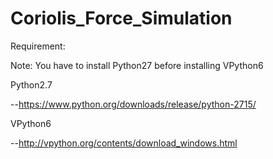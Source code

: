 # Coriolis_Force_Simulation

Requirement:

Note:  You have to install Python27 before installing VPython6

Python2.7

--https://www.python.org/downloads/release/python-2715/

VPython6

--http://vpython.org/contents/download_windows.html
